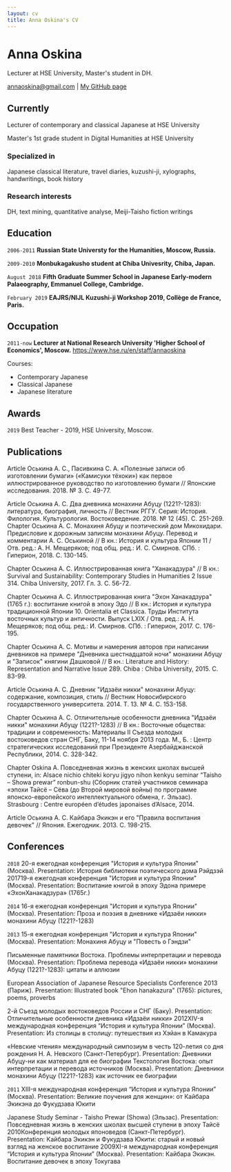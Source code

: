 ```yaml
---
layout: cv
title: Anna Oskina's CV
---
```

# Anna Oskina
Lecturer at HSE University, Master's student in DH.

<div id="webaddress">
<a href="annaoskina@gmail.com">annaoskina@gmail.com</a>
| <a href="https://github.com/annaoskina">My GitHub page</a>
</div>


## Currently

Lecturer of contemporary and classical Japanese at HSE University

Master's 1st grade student in Digital Humanities at HSE University

### Specialized in

Japanese classical literature, travel diaries, kuzushi-ji, xylographs, handwritings, book history


### Research interests

DH, text mining, quantitative analyse, Meiji-Taisho fiction writings


## Education

`2006-2011`
__Russian State Universty for the Humanities, Moscow, Russia.__

`2009-2010`
__Monbukagakusho student at Chiba Univesrity, Chiba, Japan.__

`August 2018`
__Fifth Graduate Summer School in Japanese Early-modern Palaeography, Emmanuel College, Cambridge.__

`February 2019`
__EAJRS/NIJL Kuzushi-ji Workshop 2019, Collège de France, Paris.__


## Occupation

`2011-now`
__Lecturer at National Research University 'Higher School of Economics', Moscow.__ 
<a href="https://www.hse.ru/en/staff/annaoskina">https://www.hse.ru/en/staff/annaoskina</a>

Courses:
- Contemporary Japanese
- Classical Japanese
- Japanese literature


## Awards

`2019`
Best Teacher - 2019, HSE University, Moscow.


## Publications

Article Оськина А. С., Пасивкина С. А. «Полезные записи об изготовлении бумаги» («Камисуки тёхоки») как первое иллюстрированное руководство по изготовлению бумаги // Японские исследования. 2018. № 3. С. 49-77.


Article Оськина А. С. Два дневника монахини Абуцу (1221?-1283): литература, биография, личность // Вестник РГГУ. Серия: История. Филология. Культурология. Востоковедение. 2018. № 12 (45). С. 251-269.
Chapter Оськина А. С. Монахиня Абуцу и поэтический дом Микохидари. Предисловие к дорожным записям монахини Абуцу. Перевод и комментарии А. С. Оськиной // В кн.: История и культура Японии 11 / Отв. ред.: А. Н. Мещеряков; под общ. ред.: И. С. Смирнов. СПб. : Гиперион, 2018. С. 130-145.


Chapter Оськина А. С. Иллюстрированная книга "Ханакадзура" // В кн.: Survival and Sustainability: Contemporary Studies in Humanities 2 Issue 314. Chiba University, 2017. Гл. 3. С. 56-72.


Chapter Оськина А. С. Иллюстрированная книга "Эхон Ханакадзура" (1765 г.): воспитание книгой в эпоху Эдо // В кн.: История и культура традиционной Японии 10. Orientalia et Classica. Труды Института восточных культур и античности. Выпуск LXIX / Отв. ред.: А. Н. Мещеряков; под общ. ред.: И. Смирнов. СПб. : Гиперион, 2017. С. 176-195.


Chapter Оськина А. С. Мотивы и намерения авторов при написании дневников на примере "Дневника шестнадцатой ночи" монахини Абуцу и "Записок" княгини Дашковой // В кн.: Literature and History: Representation and Narrative Issue 289. Chiba : Chiba University, 2015. С. 83-99.


Article Оськина А. С. Дневник "Идзаёи никки" монахини Абуцу: содержание, композиция, стиль // Вестник Новосибирского государственного университета. 2014. Т. 13. № 4. С. 153-158.


Chapter Оськина А. С. Отличительные особенности дневника "Идзаёи никки" монахини Абуцу (1221?-1283) // В кн.: Восточные общества: традиции и современность: Материалы II Съезда молодых востоковедов стран СНГ, Баку, 11-14 ноября 2013 года. М., Б. : Центр стратегических исследований при Президенте Азербайджанской Республики, 2014. С. 328-342.


Chapter Oskina A. Повседневная жизнь в женских школах высшей ступени, in: Alsace nichio chiteki koryu jigyo nihon kenkyu seminar “Taisho – Showa prewar” ronbun-shu (Сборник статей участников семинара «эпохи Тайсё – Сёва (до Второй мировой войны) по программе японско-европейского интеллектуального обмена, г. Эльзас). Strasbourg : Centre européen d’études japonaises d’Alsace, 2014.


Article Оськина А. С. Кайбара Экикэн и его "Правила воспитания девочек" // Япония. Ежегодник. 2013. С. 198-215.


## Conferences

`2018` 20-я ежегодная конференция "История и культура Японии" (Москва). Presentation: История библиотеки поэтического дома Рэйдзэй
201719-я ежегодная конференция "История и культура Японии" (Москва). Presentation: Воспитание книгой в эпоху Эдона примере «ЭхонХанакадзура» (1765г.)


`2014` 16-я ежегодная конференция "История и культура Японии" (Москва). Presentation: Проза и поэзия в дневнике «Идзаёи никки» монахини Абуцу (1221?-1283)


`2013`
15-я ежегодная конференция "История и культура Японии" (Москва). Presentation: Монахиня Абуцу и "Повесть о Гэндзи" 


Письменные памятники Востока. Проблемы интерпретации и перевода (Москва). Presentation: Проблема перевода «Идзаёи никки» монахини Абуцу (1221?-1283): цитаты и аллюзии


European Association of Japanese Resource Specialists Conference 2013 (Париж). Presentation: Illustrated book "Ehon hanakazura" (1765): pictures, poems, proverbs 


2-й Съезд молодых востоковедов России и СНГ (Баку). Presentation: Отличительные особенности дневника «Идзаёи никки»
2012XIV-я международная конференция “История и культура Японии” (Москва). Presentation: Из столицы в столицу: путешествия из Хэйан в Камакура


«Невские чтения» международный симпозиум в честь 120-летия со дня рождения Н. А. Невского (Санкт-Петербург). Presentation: Дневники Абуцу-ни как материал для ее биографии
Текстология Востока: опыт интерпретации и перевода источников (Москва). Presentation: Дневники монахини Абуцу (1221?-1283) как источник ее биографии 

`2011`
XIII-я международная конференция “История и культура Японии” (Москва). Presentation: Великие поучения для женщин»: от Кайбара Экикэна до Фукудзава Юкити 


Japanese Study Seminar - Taisho Prewar (Showa) (Эльзас). Presentation: Повседневная жизнь в женских школах высшей ступени в эпоху Тайсё
2010Конференция молодых японоведов (Санкт-Петербург). Presentation: Кайбара Экикэн и Фукудзава Юкити: старый и новый взгляд на женское воспитание
2009XI-я международная конференция “История и культура Японии” (Москва). Presentation: Кайбара Экикэн. Воспитание девочек в эпоху Токугава


<!-- ### Footer

Last updated: January 2020 -->


